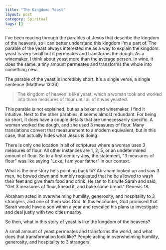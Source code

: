 ```yaml
---
title: "The Kingdom: Yeast"
layout: post
category: Spiritual
tags: []
---
```


I've been reading through the parables of Jesus that describe the kingdom of the heavens, so I can better understand this kingdom I'm a part of. The parable of the yeast always interested me as a way to explain the kingdom: yeast is very small but it permeates and transforms the dough. As a winemaker, I think about yeast more than the average person. In wine, it does the same: a tiny amount permeates and transforms the whole into something new.

<!-- more -->

The parable of the yeast is incredibly short. It's a single verse, a single sentence (Matthew 13:33)
> The kingdom of heaven is like yeast, which a woman took and worked into three measures of flour until all of it was yeasted.

This parable is not explained, but as a baker and winemaker, I find it intuitive. Next to the other parables, it seems almost redundant. For being so short, it does have a couple details that are unnecessarily specific. A woman worked the dough, and she used 3 measures of flour. Many translations convert that measurement to a modern equivalent, but in this case, that actually hides what Jesus is doing.

There is only one location in all of scriptures where a woman uses 3 measures of flour. All other instances are 1, 2, 5, or an undetermined amount of flour. So to a first century Jew, the statement, "3 measures of flour" was like saying "Luke, I am your father" in our context.

What is the one story he's pointing back to? Abraham looked up and saw 3 men, he bowed down and humbly requested that he be allowed to wash their feet and give them food and drink. He ran to his wife Sarah and said, "Get 3 measures of flour, knead it, and bake some bread." Genesis 18.

Abraham acted in overwhelming humility, generosity, and hospitality to 3 strangers, and one of them was God. In this encounter, God promised that Sarah would have a son within a year and revealed his plans to investigate and deal justly with two cities nearby.

So then, what in this story of yeast is like the kingdom of the heavens?

A small amount of yeast permeates and transforms the world, and what does that transformation look like?
People acting in overwhelming humility, generosity, and hospitality to 3 strangers.
